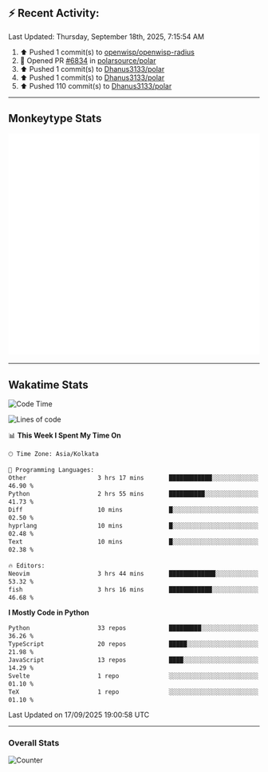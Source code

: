 ## :zap: Recent Activity:
<!--RECENT_ACTIVITY:last_update-->
Last Updated: Thursday, September 18th, 2025, 7:15:54 AM
<!--RECENT_ACTIVITY:last_update_end-->
<!--RECENT_ACTIVITY:start-->
1. ⬆️ Pushed 1 commit(s) to [openwisp/openwisp-radius](https://github.com/openwisp/openwisp-radius)<br>
2. 💪 Opened PR [#6834](https://github.com/polarsource/polar/pull/6834) in [polarsource/polar](https://github.com/polarsource/polar)<br>
3. ⬆️ Pushed 1 commit(s) to [Dhanus3133/polar](https://github.com/Dhanus3133/polar)<br>
4. ⬆️ Pushed 1 commit(s) to [Dhanus3133/polar](https://github.com/Dhanus3133/polar)<br>
5. ⬆️ Pushed 110 commit(s) to [Dhanus3133/polar](https://github.com/Dhanus3133/polar)<br>
<!--RECENT_ACTIVITY:end-->

---

## Monkeytype Stats
<a href="https://monkeytype.com/profile/dhanus">
  <img src="https://raw.githubusercontent.com/Dhanus3133/Dhanus3133/monkeytype/monkeytype-lb.svg" alt="Monkeytype Profile" />
</a>

---

## Wakatime Stats
<!--START_SECTION:waka-->
![Code Time](http://img.shields.io/badge/Code%20Time-3%2C099%20hrs%2035%20mins-blue)

![Lines of code](https://img.shields.io/badge/From%20Hello%20World%20I%27ve%20Written-4.9%20million%20lines%20of%20code-blue)

📊 **This Week I Spent My Time On** 

```text
🕑︎ Time Zone: Asia/Kolkata

💬 Programming Languages: 
Other                    3 hrs 17 mins       ████████████░░░░░░░░░░░░░   46.90 % 
Python                   2 hrs 55 mins       ██████████░░░░░░░░░░░░░░░   41.73 % 
Diff                     10 mins             █░░░░░░░░░░░░░░░░░░░░░░░░   02.50 % 
hyprlang                 10 mins             █░░░░░░░░░░░░░░░░░░░░░░░░   02.48 % 
Text                     10 mins             █░░░░░░░░░░░░░░░░░░░░░░░░   02.38 % 

🔥 Editors: 
Neovim                   3 hrs 44 mins       █████████████░░░░░░░░░░░░   53.32 % 
fish                     3 hrs 16 mins       ████████████░░░░░░░░░░░░░   46.68 % 
```

**I Mostly Code in Python** 

```text
Python                   33 repos            █████████░░░░░░░░░░░░░░░░   36.26 % 
TypeScript               20 repos            █████░░░░░░░░░░░░░░░░░░░░   21.98 % 
JavaScript               13 repos            ████░░░░░░░░░░░░░░░░░░░░░   14.29 % 
Svelte                   1 repo              ░░░░░░░░░░░░░░░░░░░░░░░░░   01.10 % 
TeX                      1 repo              ░░░░░░░░░░░░░░░░░░░░░░░░░   01.10 % 
```




 Last Updated on 17/09/2025 19:00:58 UTC
<!--END_SECTION:waka-->
---

### Overall Stats

<img src="https://moe-counter.glitch.me/get/@Dhanus3133?theme=asoul" alt="Counter" />
